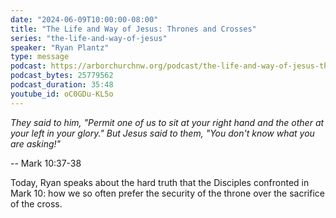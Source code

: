 ```yaml
---
date: "2024-06-09T10:00:00-08:00"
title: "The Life and Way of Jesus: Thrones and Crosses"
series: "the-life-and-way-of-jesus"
speaker: "Ryan Plantz"
type: message
podcast: https://arborchurchnw.org/podcast/the-life-and-way-of-jesus-thrones-and-crosses.mp3
podcast_bytes: 25779562
podcast_duration: 35:48
youtube_id: oC0GDu-KL5o
---
```


*They said to him, "Permit one of us to sit at your right hand and the other at your left in your glory." But Jesus said to them, "You don't know what you are asking!"*

-- Mark 10:37-38

Today, Ryan speaks about the hard truth that the Disciples confronted in Mark 10: how we so often prefer the security of
the throne over the sacrifice of the cross. 
